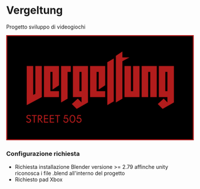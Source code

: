 # Vergeltung

Progetto sviluppo di videogiochi

![Test Image 1](https://github.com/RayCatcherS/Vergeltung/blob/main/esame%20sviluppo%20videogiochi%20artworks/format%20font%20ui/artworkLogo(Vergeltung).png?raw=true)

### Configurazione richiesta
- Richiesta installazione Blender versione >= 2.79 affinche unity riconosca i file .blend all'interno del progetto
- Richiesto pad Xbox
